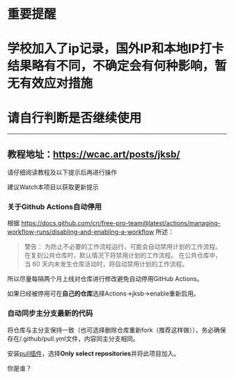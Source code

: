 # 重要提醒

# 学校加入了ip记录，国外IP和本地IP打卡结果略有不同，不确定会有何种影响，暂无有效应对措施

# 请自行判断是否继续使用

---


## 教程地址：https://wcac.art/posts/jksb/ ##

请仔细阅读教程及以下提示后再进行操作

建议Watch本项目以获取更新提示



### 关于Github Actions自动停用
 根据 https://docs.github.com/cn/free-pro-team@latest/actions/managing-workflow-runs/disabling-and-enabling-a-workflow 所述：

>警告： 为防止不必要的工作流程运行，可能会自动禁用计划的工作流程。 在复刻公共仓库时，默认情况下将禁用计划的工作流程。 在公共仓库中，当 60 天内未发生仓库活动时，将自动禁用计划的工作流程。

所以尽量每隔两个月上线对仓库进行修改避免自动停用GitHub Actions。

如果已经被停用可在**自己的仓库**选择Actions->jksb->enable重新启用。



### 自动同步主分支最新的代码
将仓库与主分支保持一致（也可选择删除仓库重新fork（推荐这样做）），务必确保存在/.github/pull.yml文件，内容同主分支相同。

安装[pull插件][1]，选择**Only select repositories**并将此项目加入。

  [1]: https://github.com/apps/pull
你是谁？
